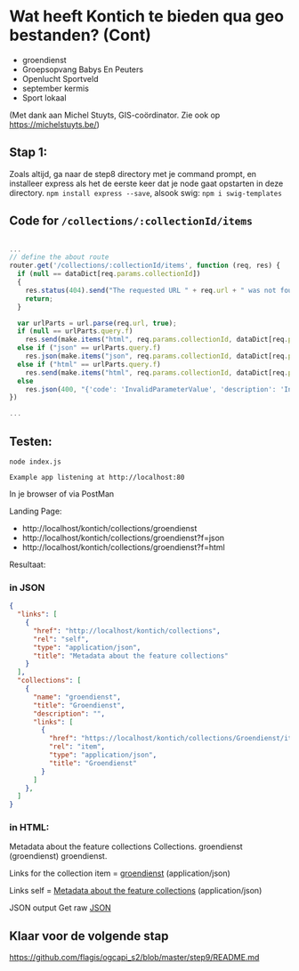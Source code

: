 # Wat heeft Kontich te bieden qua geo bestanden? (Cont)

- groendienst
- Groepsopvang Babys En Peuters 
- Openlucht Sportveld 
- september kermis
- Sport lokaal 

(Met dank aan Michel Stuyts, GIS-coördinator. Zie ook op https://michelstuyts.be/)

## Stap 1:
Zoals altijd, ga naar de step8 directory met je command prompt, en installeer express als het de eerste keer dat je node gaat opstarten in deze directory. `npm install express --save`, alsook swig: `npm i swig-templates`

## Code for `/collections/:collectionId/items`

```javascript

...
// define the about route
router.get('/collections/:collectionId/items', function (req, res) {
  if (null == dataDict[req.params.collectionId])
  {
    res.status(404).send("The requested URL " + req.url + " was not found on this server");
    return;
  }

  var urlParts = url.parse(req.url, true);
  if (null == urlParts.query.f) 
    res.send(make.items("html", req.params.collectionId, dataDict[req.params.collectionId]));
  else if ("json" == urlParts.query.f) 
    res.json(make.items("json", req.params.collectionId, dataDict[req.params.collectionId]));
  else if ("html" == urlParts.query.f)
    res.send(make.items("html", req.params.collectionId, dataDict[req.params.collectionId]));
  else
    res.json(400, "{'code': 'InvalidParameterValue', 'description': 'Invalid format'}") 
})

...

```

## Testen:
```
node index.js
```

`Example app listening at http://localhost:80`

In je browser of via PostMan

Landing Page:
- http://localhost/kontich/collections/groendienst
- http://localhost/kontich/collections/groendienst?f=json
- http://localhost/kontich/collections/groendienst?f=html

Resultaat:

### in JSON
```json
{
  "links": [
    {
      "href": "http://localhost/kontich/collections",
      "rel": "self",
      "type": "application/json",
      "title": "Metadata about the feature collections"
    }
  ],
  "collections": [
    {
      "name": "groendienst",
      "title": "Groendienst",
      "description": "",
      "links": [
        {
          "href": "https://localhost/kontich/collections/Groendienst/items",
          "rel": "item",
          "type": "application/json",
          "title": "Groendienst"
        }
      ]
    },
  ]
}
```

### in HTML:

Metadata about the feature collections
Collections.
groendienst (groendienst)
groendienst.

Links for the collection
item = [groendienst](http://localhost/kontich/collections/groendienst/items) (application/json)

Links
self = [Metadata about the feature collections](http://localhost/kontich/collections) (application/json)

JSON output
Get raw [JSON](http://localhost/kontich/collections?f=json)

## Klaar voor de volgende stap
https://github.com/flagis/ogcapi_s2/blob/master/step9/README.md

